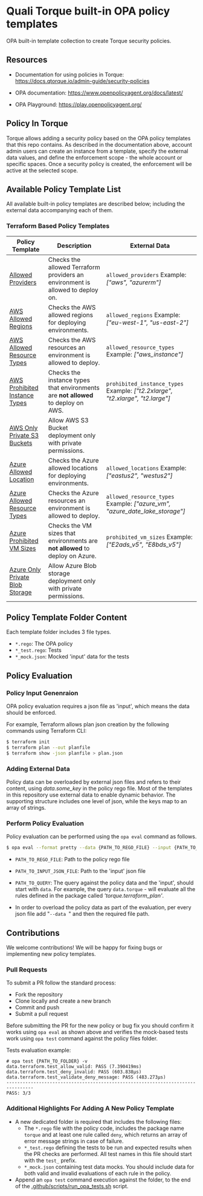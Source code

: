# Quali Torque built-in OPA policy templates

OPA built-in template collection to create Torque security policies.

## Resources

* Documentation for using policies in Torque: https://docs.qtorque.io/admin-guide/security-policies

* OPA documentation: https://www.openpolicyagent.org/docs/latest/

* OPA Playground: https://play.openpolicyagent.org/

## Policy In Torque

Torque allows adding a security policy based on the OPA policy templates that this repo contains. As described in the documentation above, account admin users can create an instance from a template, specify the external data values, and define the enforcement scope - the whole account or specific spaces.
Once a security policy is created, the enforcement will be active at the selected scope.

## Available Policy Template List

All available built-in policy templates are described below; including the external data accompanying each of them.

### Terraform Based Policy Templates
| Policy Template | Description | External Data |
| --------------- | ----------- | ------------- |
| [Allowed Providers](https://github.com/QualiTorque/opa/blob/main/terraform/allowed_providers/allowed_providers.rego) | Checks the allowed Terraform providers an environment is allowed to deploy on. | `allowed_providers`  Example: *["aws", "azurerm"]* |
| [AWS Allowed Regions](https://github.com/QualiTorque/opa/blob/main/terraform/aws/allowed_regions/allowed_regions.rego) | Checks the AWS allowed regions for deploying environments. | `allowed_regions`  Example: *["eu-west-1", "us-east-2"]* |
| [AWS Allowed Resource Types](https://github.com/QualiTorque/opa/blob/main/terraform/aws/allowed_resource_types/allowed_resource_types.rego) | Checks the AWS resources an environment is allowed to deploy. | `allowed_resource_types`  Example: *["aws_instance"]* |
| [AWS Prohibited Instance Types](https://github.com/QualiTorque/opa/blob/main/terraform/aws/prohibited_instance_types/prohibited_instance_types.rego) | Checks the instance types that environments are **not allowed** to deploy on AWS. | `prohibited_instance_types`  Example: *["t2.2xlarge", "t2.xlarge", "t2.large"]* |
| [AWS Only Private S3 Buckets](https://github.com/QualiTorque/opa/blob/main/terraform/aws/only_private_S3_buckets/only_private_S3_buckets.rego) | Allow AWS S3 Bucket deployment only with private permissions. | |
| [Azure Allowed Location](https://github.com/QualiTorque/opa/blob/main/terraform/azure/allowed_locations/allowed_locations.rego) | Checks the Azure allowed locations for deploying environments. | `allowed_locations`  Example: *["eastus2", "westus2"]* |
| [Azure Allowed Resource Types](https://github.com/QualiTorque/opa/blob/main/terraform/azure/allowed_resource_types/allowed_resource_types.rego) | Checks the Azure resources an environment is allowed to deploy. | `allowed_resource_types`  Example: *["azure_vm", "azure_date_lake_storage"]* |
| [Azure Prohibited VM Sizes](https://github.com/QualiTorque/opa/blob/main/terraform/aws_prohibited_instance_types/aws_prohibited_instance_types.rego) | Checks the VM sizes that environments are **not allowed** to deploy on Azure. | `prohibited_vm_sizes`  Example: *["E2ads_v5", "E8bds_v5"]* |
| [Azure Only Private Blob Storage](https://github.com/QualiTorque/opa/blob/main/terraform/azure/only_private_blob_storage/only_private_blob_storage.rego) | Allow Azure Blob storage deployment only with private permissions. | |

## Policy Template Folder Content

Each template folder includes 3 file types.

- `*.rego`: The OPA policy
- `*_test.rego`: Tests 
- `*_mock.json`: Mocked 'input' data for the tests

## Policy Evaluation

### Policy Input Genenraion

OPA policy evaluation requires a json file as 'input', which means the data should be enforced.

For example, Terraform allows plan json creation by the following commands using Terraform CLI:
```bash
$ terraform init
$ terraform plan --out planfile
$ terraform show -json planfile > plan.json
```

### Adding External Data

Policy data can be overloaded by external json files and refers to their content, using *data.some_key* in the policy rego file.
Most of the templates in this repository use external data to enable dynamic behavior. The supporting structure includes one level of json, while the keys map to an array of strings.

### Perform Policy Evaluation
Policy evaluation can be performed using the `opa eval` command as follows.

```bash
$ opa eval --format pretty --data {PATH_TO_REGO_FILE} --input {PATH_TO_INPUT_JSON_FILE} {PATH_TO_QUERY}
```

- `PATH_TO_REGO_FILE`: Path to the policy rego file
- `PATH_TO_INPUT_JSON_FILE`: Path to the 'input' json file
- `PATH_TO_QUERY`: The query against the policy data and the 'input', should start with `data`. For example, the query `data.torque` - will evaluate all the rules defined in the package called *'torque.terraform_plan'*.

- In order to overload the policy data as part of the evaluation, per every json file add "`--data `" and then the required file path.

## Contributions

We welcome contributions!
We will be happy for fixing bugs or implementing new policy templates.

### Pull Requests

To submit a PR follow the standard process:

* Fork the repository
* Clone locally and create a new branch
* Commit and push
* Submit a pull request

Before submitting the PR for the new policy or bug fix you should confirm it works using `opa eval` as shown above and verifies the mock-based tests work using `opa test` command against the policy files folder.

Tests evaluation example:

```
# opa test {PATH_TO_FOLDER} -v
data.terraform.test_allow_valid: PASS (7.390419ms)
data.terraform.test_deny_invalid: PASS (603.838µs)
data.terraform.test_validate_deny_message: PASS (483.273µs)
--------------------------------------------------------------------------------
PASS: 3/3
```

### Additional Highlights For Adding A New Policy Template
* A new dedicated folder is required that includes the following files:
    * The `*.rego` file with the policy code, includes the package name `torque`  and at least one rule called `deny`, which returns an array of error message strings in case of failure.
    * `*_test.rego` defining the tests to be run and expected results when the PR checks are performed. All test names in this file should start with the `test_` prefix.
    * `*_mock.json` containing test data mocks. You should include data for both valid and invalid evaluations of each rule in the policy.
* Append an `opa test` command execution against the folder, to the end of the [.github/scripts/run_opa_tests.sh](https://github.com/QualiTorque/opa/blob/main/.github/scripts/run_opa_tests.sh) script.
